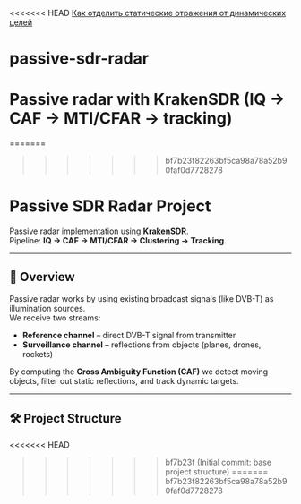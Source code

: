 <<<<<<< HEAD
<a href="https://totoha.com/passive_radar/index.html" >Как отделить статические отражения от динамических целей</a>
# passive-sdr-radar
Passive radar with KrakenSDR (IQ → CAF → MTI/CFAR → tracking)
=======
=======
>>>>>>> bf7b23f82263bf5ca98a78a52b90faf0d7728278
# Passive SDR Radar Project

Passive radar implementation using **KrakenSDR**.  
Pipeline: **IQ → CAF → MTI/CFAR → Clustering → Tracking**.

---

## 🚀 Overview
Passive radar works by using existing broadcast signals (like DVB-T) as illumination sources.  
We receive two streams:
- **Reference channel** – direct DVB-T signal from transmitter
- **Surveillance channel** – reflections from objects (planes, drones, rockets)

By computing the **Cross Ambiguity Function (CAF)** we detect moving objects, filter out static reflections, and track dynamic targets.

---

## 🛠️ Project Structure
<<<<<<< HEAD
>>>>>>> bf7b23f (Initial commit: base project structure)
=======
>>>>>>> bf7b23f82263bf5ca98a78a52b90faf0d7728278
